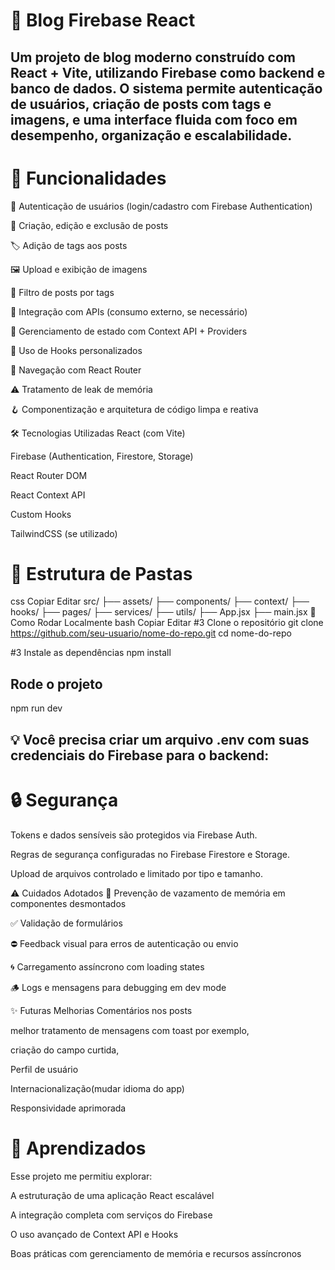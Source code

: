 # 📝 Blog Firebase React
## Um projeto de blog moderno construído com React + Vite, utilizando Firebase como backend e banco de dados. O sistema permite autenticação de usuários, criação de posts com tags e imagens, e uma interface fluida com foco em desempenho, organização e escalabilidade.

# 🚀 Funcionalidades
🔐 Autenticação de usuários (login/cadastro com Firebase Authentication)

📝 Criação, edição e exclusão de posts

🏷️ Adição de tags aos posts

🖼️ Upload e exibição de imagens

📌 Filtro de posts por tags

📡 Integração com APIs (consumo externo, se necessário)

🔄 Gerenciamento de estado com Context API + Providers

🧠 Uso de Hooks personalizados

📍 Navegação com React Router

⚠️ Tratamento de leak de memória

🪝 Componentização e arquitetura de código limpa e reativa

🛠️ Tecnologias Utilizadas
React (com Vite)

Firebase (Authentication, Firestore, Storage)

React Router DOM

React Context API

Custom Hooks

TailwindCSS (se utilizado)

# 📂 Estrutura de Pastas
css
Copiar
Editar
src/
├── assets/
├── components/
├── context/
├── hooks/
├── pages/
├── services/
├── utils/
├── App.jsx
├── main.jsx
🔧 Como Rodar Localmente
bash
Copiar
Editar
#3 Clone o repositório
git clone https://github.com/seu-usuario/nome-do-repo.git
cd nome-do-repo

#3 Instale as dependências
npm install

## Rode o projeto
npm run dev

## 💡 Você precisa criar um arquivo .env com suas credenciais do Firebase para o backend:

# 🔒 Segurança
Tokens e dados sensíveis são protegidos via Firebase Auth.

Regras de segurança configuradas no Firebase Firestore e Storage.

Upload de arquivos controlado e limitado por tipo e tamanho.

⚠️ Cuidados Adotados
🧼 Prevenção de vazamento de memória em componentes desmontados

✅ Validação de formulários

⛔ Feedback visual para erros de autenticação ou envio

🌀 Carregamento assíncrono com loading states

🪵 Logs e mensagens para debugging em dev mode


✨ Futuras Melhorias
Comentários nos posts 

melhor tratamento de mensagens com toast por exemplo, 

criação do campo curtida, 

Perfil de usuário

Internacionalização(mudar idioma do app)

Responsividade aprimorada

# 🧠 Aprendizados
Esse projeto me permitiu explorar:

A estruturação de uma aplicação React escalável

A integração completa com serviços do Firebase

O uso avançado de Context API e Hooks

Boas práticas com gerenciamento de memória e recursos assíncronos
